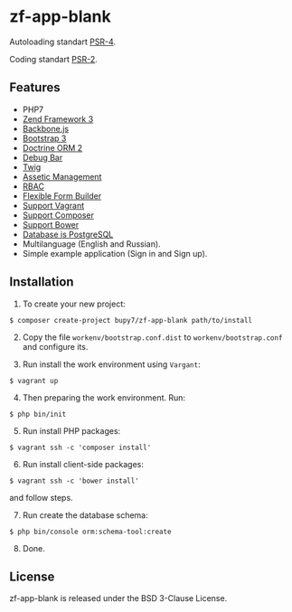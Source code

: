 zf-app-blank
============

Autoloading standart [PSR-4](http://www.php-fig.org/psr/psr-4/).

Coding standart [PSR-2](http://www.php-fig.org/psr/psr-2/).

Features
--------

- PHP7
- [Zend Framework 3](https://github.com/zendframework/zendframework)
- [Backbone.js](http://backbonejs.org/)
- [Bootstrap 3](http://getbootstrap.com/)
- [Doctrine ORM 2](http://www.doctrine-project.org/)
- [Debug Bar](https://github.com/snapshotpl/ZfSnapPhpDebugBar)
- [Twig](http://twig.sensiolabs.org/)
- [Assetic Management](https://github.com/kriswallsmith/assetic)
- [RBAC](https://github.com/ZF-Commons/zfc-rbac)
- [Flexible Form Builder](https://github.com/bupy7/zf-form)
- [Support Vagrant](https://www.vagrantup.com/)
- [Support Composer](https://getcomposer.org/)
- [Support Bower](https://bower.io/)
- [Database is PostgreSQL](https://www.postgresql.org/)
- Multilanguage (English and Russian).
- Simple example application (Sign in and Sign up).

Installation
------------

1) To create your new project:

```
$ composer create-project bupy7/zf-app-blank path/to/install
```

2) Copy the file `workenv/bootstrap.conf.dist` to `workenv/bootstrap.conf` and
configure its.

3) Run install the work environment using `Vargant`:

```
$ vagrant up
```

4) Then preparing the work environment. Run:

```
$ php bin/init
```

5) Run install PHP packages:

```
$ vagrant ssh -c 'composer install'
```

6) Run install client-side packages:

```
$ vagrant ssh -c 'bower install'
```

and follow steps.

7) Run create the database schema:

```
$ php bin/console orm:schema-tool:create
```

8) Done.

License
-------

zf-app-blank is released under the BSD 3-Clause License.
